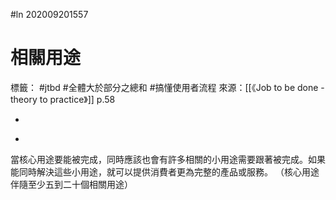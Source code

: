 #ln 202009201557
# 相關用途
標籤： #jtbd #全體大於部分之總和 #搞懂使用者流程 
來源：[[《Job to be done - theory to practice》]] p.58

-

>

-

當核心用途要能被完成，同時應該也會有許多相關的小用途需要跟著被完成。如果能同時解決這些小用途，就可以提供消費者更為完整的產品或服務。
（核心用途伴隨至少五到二十個相關用途）